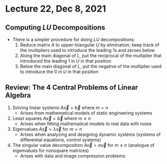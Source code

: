 # Lecture 22, Dec 8, 2021

## Computing $LU$ Decompositions

* There is a simpler procedure for doing $LU$ decompositions:
	1. Reduce matrix $A$ to upper-triangular $U$ by elimination; keep track of the multipliers used to introduce the leading $1$s and zeroes below
	2. Along the main diagonal of $L$, put the reciprocal of the multiplier that introduced the leading $1$ in $U$ in that position
	3. Below the main diagonal of $L$, put the negative of the multiplier used to introduce the $0$ in $U$ in that position

## Review: The 4 Central Problems of Linear Algebra

1. Solving linear systems $A\vec{x} = \vec{b}$ where $m = n$
	* Arises from mathematical models of static engineering systems
2. Least squares $A\vec{x} = \vec{b}$ where $m \neq n$
	* Arises when fitting mathematical models to real data with noise
3. Eigenvalues $A\vec{x} = \lambda\vec{x}$ for $m = n$
	* Arises when analyzing and designing dynamic systems (systems of differential equations, control systems)
4. The singular value decomposition $A\vec{v} = \sigma\vec{u}$ for $m \neq n$ (analogue of eigenvalues for nonsquare matrices)
	* Arises with data and image compression problems

